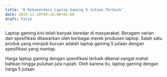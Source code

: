```yaml
---
title: '6 Rekomendasi Laptop Gaming 5 Jutaan Terbaik'
date: 2019-12-20T09:16:00+01:00
draft: false
---
```


  
Laptop gaming kini telah banyak beredar di masyarakat. Beragam varian dan spesifikasi ditawarkan oleh berbagai merek produsen laptop. Salah satu produk yang menjadi buruan adalah laptop gaming 5 jutaan dengan spesifikasi yang mantap.  
  
  
  
  
  
  
  
  
  
Harga laptop gaming dengan spesifikasi terbaik dikenal sangat mahal bahkan hingga puluhan juta rupiah. Oleh karena itu, laptop gaming dengan harga 5 jutaan